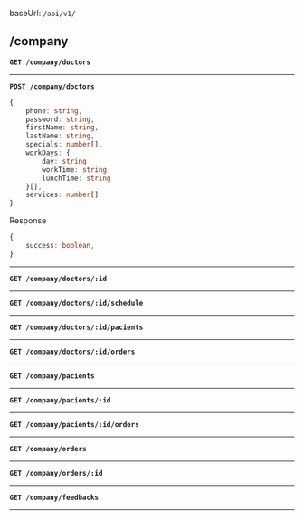 
baseUrl: `/api/v1/`

## /company

**`GET /company/doctors`**

---

**`POST /company/doctors`**

``` ts
{
    phone: string, 
    password: string, 
    firstName: string, 
    lastName: string, 
    specials: number[], 
    workDays: {
        day: string
        workTime: string
        lunchTime: string
    }[], 
    services: number[]
}
```

Response

``` ts
{
    success: boolean,
}
```
---

**`GET /company/doctors/:id`**

---

**`GET /company/doctors/:id/schedule`**

---

**`GET /company/doctors/:id/pacients`**

---

**`GET /company/doctors/:id/orders`**

---

**`GET /company/pacients`**

---

**`GET /company/pacients/:id`**

---

**`GET /company/pacients/:id/orders`**

---

**`GET /company/orders`**

---

**`GET /company/orders/:id`**

---

**`GET /company/feedbacks`**

---
